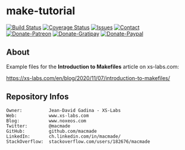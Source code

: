 make-tutorial
=============

[![Build Status](https://img.shields.io/travis/macmade/make-tutorial.svg?branch=master&style=flat)](https://travis-ci.org/macmade/make-tutorial)
[![Coverage Status](https://img.shields.io/coveralls/macmade/make-tutorial.svg?branch=master&style=flat)](https://coveralls.io/r/macmade/make-tutorial?branch=master)
[![Issues](http://img.shields.io/github/issues/macmade/make-tutorial.svg?style=flat)](https://github.com/macmade/make-tutorial/issues)
[![Contact](https://img.shields.io/badge/contact-@macmade-blue.svg?style=flat)](https://twitter.com/macmade)  
[![Donate-Patreon](https://img.shields.io/badge/donate-patreon-yellow.svg?style=flat)](https://patreon.com/macmade)
[![Donate-Gratipay](https://img.shields.io/badge/donate-gratipay-yellow.svg?style=flat)](https://www.gratipay.com/macmade)
[![Donate-Paypal](https://img.shields.io/badge/donate-paypal-yellow.svg?style=flat)](https://paypal.me/xslabs)

About
-----

Example files for the **Introduction to Makefiles** article on xs-labs.com:

https://xs-labs.com/en/blog/2020/11/07/introduction-to-makefiles/

Repository Infos
----------------

    Owner:          Jean-David Gadina - XS-Labs
    Web:            www.xs-labs.com
    Blog:           www.noxeos.com
    Twitter:        @macmade
    GitHub:         github.com/macmade
    LinkedIn:       ch.linkedin.com/in/macmade/
    StackOverflow:  stackoverflow.com/users/182676/macmade
